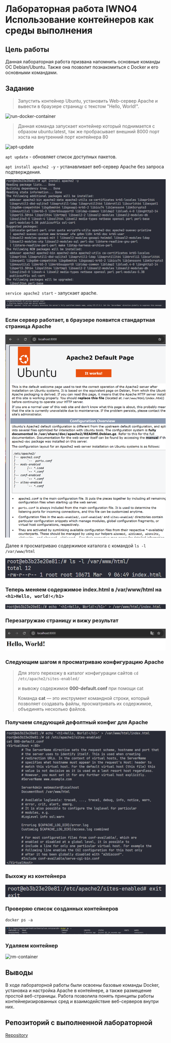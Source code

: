 # Лабораторная работа IWNO4 Использование контейнеров как среды выполнения

## Цель работы

Данная лабораторная работа призвана напомнить основные команды ОС Debian/Ubuntu. Также она позволит познакомиться с Docker и его основными командами.

## Задание

> Запустить контейнер Ubuntu, установить Web-сервер Apache и вывести в браузере страницу с текстом "Hello, World!".

![run-docker-container](<images\run-docker.png>)

> Данная команда запускает контейнер который поднимается с образом ubuntu:latest, так же пробрасывает внешний 8000 порт хоста на внутренний порт контейнера 80

![apt-update](<images\apt-update.png>)

`apt update` -  обновляет список доступных пакетов.

`apt install apache2 -y` -
устанавливает веб-сервер Apache без запроса подтверждения.

![apache-install](<images/3-apache-install.png>)

`service apache2 start` - запускает apache.

![apache2-start](<images/4-apache2-start.png>)

### Если сервер работает, в браузере появится стандартная страница Apache

![show-apache-default-page](<images/5-show-apache-default-page.png>)

Далее я просматриваю содержимое каталога с командой `ls -l /var/www/html`

![var-www-html-directory-contents](<images/6-var-www-html-directory-contents.png>)

### Теперь меняем содержимое **index.html** в **/var/www/html** на `<h1>Hello, world!</h1>`
![index-html-change](<images/7-index-html-change.png>)

### Перезагружаю страницу и вижу результат

![hello-world](<images/8-hello-world.png>)

### Следующим шагом я просматриваю конфигурацию Apache

> Для этого перехожу в каталог конфигурации сайтов `cd /etc/apache2/sites-enabled/`
>
> и вывожу содержимое **000-default.conf** при помощи cat
>
>
> Команда **cat** — это инструмент командной строки, который позволяет создавать файлы, просматривать их содержимое, объединять несколько файлов.

### Получаем следующий дефолтный конфиг для Apache

![apache-000-default-conf](<images/9-apache-000-default-conf.png>)

### Выхожу из контейнера

![exit](<images/10-exit.png>)

### Проверяю список созданных контейнеров

`docker ps -a`

![docker-ps](<images/11-docker-ps.png>)

### Удаляем контейнер

![rm-container](<images/rm-container.png>)

## Выводы

В ходе лабораторной работы были освоены базовые команды Docker, установка и настройка Apache в контейнере, а также размещение простой веб-страницы. Работа позволила понять принципы работы контейнеризированных сред и взаимодействие веб-серверов внутри них.

## Репозиторий с выполненной лабораторной

[Repository](https://github.com/ShiroyamaY/usm_containers04)
